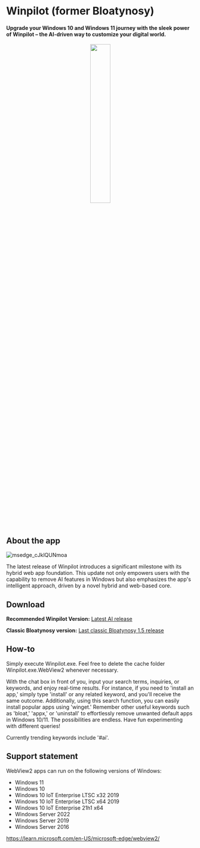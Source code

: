 # Winpilot (former Bloatynosy)

#### Upgrade your Windows 10 and Windows 11 journey with the sleek power of Winpilot – the AI-driven way to customize your digital world.

<p align="center" width="50%">
    <img width="33%" src="https://github.com/builtbybel/BloatynosyAI/assets/57478606/122de929-86cd-4422-9e92-491669c15c3f">
</p>

## About the app
![msedge_cJklQUNmoa](https://github.com/builtbybel/Winpilot/assets/57478606/f05b13eb-967b-420e-b9c9-4632754503b4)

The latest release of Winpilot introduces a significant milestone with its hybrid web app foundation. 
This update not only empowers users with the capability to remove AI features in Windows but also emphasizes the app's intelligent approach, driven by a novel hybrid and web-based core.

## Download
**Recommended Winpilot Version:** [Latest AI release](https://github.com/builtbybel/Winpilot/releases)

**Classic Bloatynosy version:** [Last classic Bloatynosy 1.5 release](https://github.com/builtbybel/Bloatynosy/releases/tag/1.5.0)

## How-to
Simply execute Winpilot.exe. Feel free to delete the cache folder Winpilot.exe.WebView2 whenever necessary.

With the chat box in front of you, input your search terms, inquiries, or keywords, and enjoy real-time results. For instance, if you need to 'install an app,' simply type 'install' or any related keyword, and you'll receive the same outcome. Additionally, using this search function, you can easily install popular apps using 'winget.' Remember other useful keywords such as 'bloat,' 'appx,' or 'uninstall' to effortlessly remove unwanted default apps in Windows 10/11. The possibilities are endless. Have fun experimenting with different queries! 

Currently trending keywords include '#ai'.

## Support statement
WebView2 apps can run on the following versions of Windows:

- Windows 11
- Windows 10
- Windows 10 IoT Enterprise LTSC x32 2019
- Windows 10 IoT Enterprise LTSC x64 2019
- Windows 10 IoT Enterprise 21h1 x64
- Windows Server 2022
- Windows Server 2019
- Windows Server 2016

https://learn.microsoft.com/en-US/microsoft-edge/webview2/

